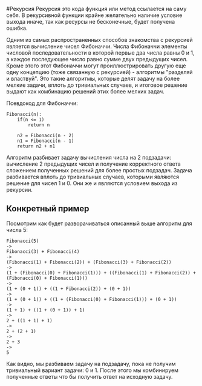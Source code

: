 ﻿#Рекурсия
Рекурсия это кода функция или метод ссылается на саму себя. В рекурсивной функции крайне желательно наличие условие выхода иначе, так как ресурсы не бесконечные, будет получена ошибка.

Одним из самых распространенных способов знакомства с рекурсией является вычисление чисел Фибоначчи. Числа Фибоначчи элементы числовой последовательности в которой первые два числа равны 0 и 1, а каждое последующее число равно сумме двух предыдущих чисел. Кроме этого этот Фибоначчи могут проиллюстрировать другую еще одну концепцию (тоже связанную с рекурсией) - алгоритмы "разделяй и властвуй". Это такие алгоритмы, которые делят задачу на более мелкие задачи, вплоть до тривиальных случаев, и итоговое решение выдают как комбинацию решений этих более мелких задач.

Псевдокод для Фибоначчи:
```
Fibonacci(n):
    if(n <= 1)
        return n

    n2 = Fibonacci(n - 2)
    n1 = Fibonacci(n - 1)
    return n2 + n1
```
Алгоритм разбивает задачу вычисления числа на 2 подзадачи: вычисление 2 предыдущих чисел и получение корректного ответа сложением полученных решений для более простых подзадач. Задача разбивается вплоть до тривиальных случаев, которыми являются решение для чисел 1 и 0. Они же и являются условием выхода из рекурсии.
## Конкретный пример
Посмотрим как будет разворачиваться описанный выше алгоритм для числа 5:
```
Fibonacci(5)
->
Fibonacci(3) + Fibonacci(4)
->
(Fibonacci(1) + Fibonacci(2)) + (Fibonacci(3) + Fibonacci(2))
->
(1 + (Fibonacci(0) + Fibonacci(1))) + ((Fibonacci(1) + Fibonacci(2)) + (Fibonacci(0) + Fibonacci(1)))
->
(1 + (0 + 1)) + ((1 + Fibonacci(2)) + (0 + 1))
->
(1 + (0 + 1)) + ((1 + (Fibonacci(0) + Fibonacci(1))) + (0 + 1))
->
(1 + 1) + ((1 + (0 + 1)) + 1)
->
2 + ((1 + 1) + 1)
->
2 + (2 + 1)
->
2 + 3
->
5
```
Как видно, мы разбиваем задачу на подзадачу, пока не получим тривиальный вариант задачи: 0 и 1. После этого мы комбинируем полученные ответы что бы получить ответ на исходную задачу.